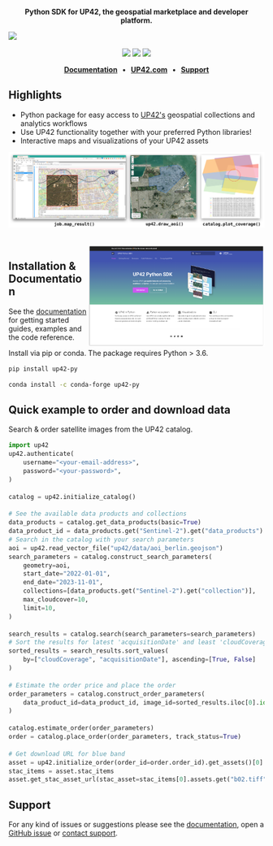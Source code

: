 <p align="center">
    <strong>Python SDK for UP42, the geospatial marketplace and developer platform.</strong>
</p>

![](docs/assets/github-banner-3.jpg)

<p align="center">
    <a href="https://pypi.org/project/up42-py/" title="up42-py on pypi"><img src="https://img.shields.io/pypi/v/up42-py?color=brightgreen"></a>
    <img src="https://sonarcloud.io/api/project_badges/measure?project=up42_up42-py&metric=coverage">
    <a href="https://twitter.com/UP42_" title="UP42 on Twitter"><img src="https://img.shields.io/twitter/follow/UP42_.svg?style=social"></a>
</p>

<p align="center">
    <b>
      <a href="https://sdk.up42.com/">Documentation</a> &nbsp; • &nbsp;
      <a href="http://www.up42.com">UP42.com</a> &nbsp; • &nbsp;
      <a href="#support">Support</a>
    </b>
</p>

## Highlights
- Python package for easy access to [UP42's](http://www.up42.com) geospatial collections and analytics workflows
- Use UP42 functionality together with your preferred Python libraries!
- Interactive maps and visualizations of your UP42 assets

![](docs/assets/vizualisations.jpg)

<br>

<img align="right" href="https://sdk.up42.com/" src="docs/assets/docs.png" alt="" height="200"/>

## Installation & Documentation

See the [documentation](https://sdk.up42.com/) for getting started guides, examples and the code
reference.

Install via pip or conda. The package requires Python > 3.6.

```bash
pip install up42-py
```
```bash
conda install -c conda-forge up42-py
```

## Quick example to order and download data

Search & order satellite images from the UP42 catalog.

```python
import up42
up42.authenticate(
    username="<your-email-address>",
    password="<your-password>",
)

catalog = up42.initialize_catalog()

# See the available data products and collections
data_products = catalog.get_data_products(basic=True)
data_product_id = data_products.get("Sentinel-2").get("data_products").get("Level-2A")
# Search in the catalog with your search parameters
aoi = up42.read_vector_file("up42/data/aoi_berlin.geojson")
search_parameters = catalog.construct_search_parameters(
    geometry=aoi,
    start_date="2022-01-01",
    end_date="2023-11-01",
    collections=[data_products.get("Sentinel-2").get("collection")],
    max_cloudcover=10,
    limit=10,
)

search_results = catalog.search(search_parameters=search_parameters)
# Sort the results for latest 'acquisitionDate' and least 'cloudCoverage'
sorted_results = search_results.sort_values(
    by=["cloudCoverage", "acquisitionDate"], ascending=[True, False]
)

# Estimate the order price and place the order
order_parameters = catalog.construct_order_parameters(
    data_product_id=data_product_id, image_id=sorted_results.iloc[0].id, aoi=aoi
)

catalog.estimate_order(order_parameters)
order = catalog.place_order(order_parameters, track_status=True)

# Get download URL for blue band
asset = up42.initialize_order(order_id=order.order_id).get_assets()[0]
stac_items = asset.stac_items
asset.get_stac_asset_url(stac_asset=stac_items[0].assets.get("b02.tiff"))
```

## Support

For any kind of issues or suggestions please see the [documentation](https://sdk.up42.com/), open a [GitHub issue](https://github.com/up42/up42-py/issues) or [contact support](https://up42.com/company/contact-support).
